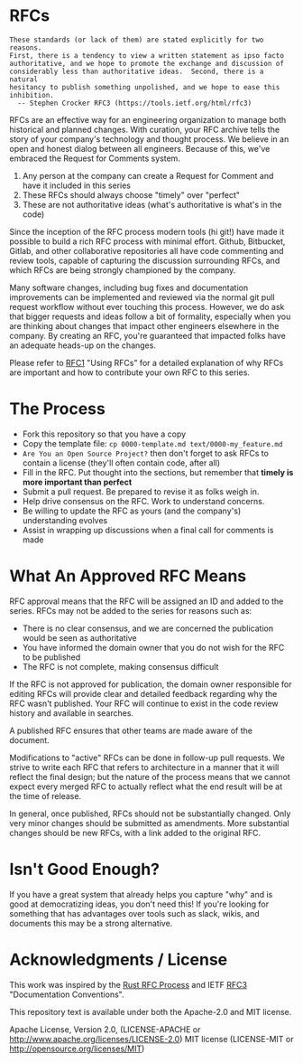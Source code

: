 # RFCs
```
These standards (or lack of them) are stated explicitly for two reasons.
First, there is a tendency to view a written statement as ipso facto
authoritative, and we hope to promote the exchange and discussion of
considerably less than authoritative ideas.  Second, there is a natural
hesitancy to publish something unpolished, and we hope to ease this
inhibition.
  -- Stephen Crocker RFC3 (https://tools.ietf.org/html/rfc3)
```

RFCs are an effective way for an engineering organization to manage both historical and planned changes. With curation, your RFC archive tells the story of your company's technology and thought process. We believe in an open and honest dialog between all engineers. Because of this, we've embraced the Request for Comments system.

1. Any person at the company can create a Request for Comment and have it included in this series
2. These RFCs should always choose "timely" over "perfect"
3. These are not authoritative ideas (what's authoritative is what's in the code)

Since the inception of the RFC process modern tools (hi git!) have made it possible to build a rich RFC process with minimal effort. Github, Bitbucket, Gitlab, and other collaborative repositories all have code commenting and review tools, capable of capturing the discussion surrounding RFCs, and which RFCs are being strongly championed by the company.

Many software changes, including bug fixes and documentation improvements can be implemented and reviewed via the normal git pull request workflow without ever touching this process. However, we do ask that bigger requests and ideas follow a bit of formality, especially when you are thinking about changes that impact other engineers elsewhere in the company. By creating an RFC, you're guaranteed that impacted folks have an adequate heads-up on the changes.

Please refer to [RFC1](https://github.com/LeadSV/rfc/blob/master/text/0001-using_rfcs.md) "Using RFCs" for a detailed explanation of why RFCs are important and how to contribute your own RFC to this series.

# The Process
* Fork this repository so that you have a copy
* Copy the template file: `cp 0000-template.md text/0000-my_feature.md`
* `Are You an Open Source Project?` then don't forget to ask RFCs to contain a license (they'll often contain code, after all)
* Fill in the RFC. Put thought into the sections, but remember that **timely is more important than perfect**
* Submit a pull request. Be prepared to revise it as folks weigh in.
* Help drive consensus on the RFC. Work to understand concerns.
* Be willing to update the RFC as yours (and the company's) understanding evolves
* Assist in wrapping up discussions when a final call for comments is made

# What An Approved RFC Means
RFC approval means that the RFC will be assigned an ID and added to the series. RFCs may not be added to the series for reasons such as:
* There is no clear consensus, and we are concerned the publication would be seen as authoritative
* You have informed the domain owner that you do not wish for the RFC to be published
* The RFC is not complete, making consensus difficult

If the RFC is not approved for publication, the domain owner responsible for editing RFCs will provide clear and detailed feedback regarding why the RFC wasn't published. Your RFC will continue to exist in the code review history and available in searches.

A published RFC ensures that other teams are made aware of the document.

Modifications to "active" RFCs can be done in follow-up pull requests. We strive to write each RFC that refers to architecture in a manner that it will reflect the final design; but the nature of the process means that we cannot expect every merged RFC to actually reflect what the end result will be at the time of release.

In general, once published, RFCs should not be substantially changed. Only very minor changes should be submitted as amendments. More substantial changes should be new RFCs, with a link added to the original RFC.

# Isn't <tool> Good Enough?
If you have a great system that already helps you capture "why" and is good at democratizing ideas, you don't need this! If you're looking for something that has advantages over tools such as slack, wikis, and documents this may be a strong alternative.

# Acknowledgments / License
This work was inspired by the [Rust RFC Process](https://github.com/rust-lang/rfcs) and IETF [RFC3](https://tools.ietf.org/html/rfc3) "Documentation Conventions".

This repository text is available under both the Apache-2.0 and MIT license.

Apache License, Version 2.0, (LICENSE-APACHE or http://www.apache.org/licenses/LICENSE-2.0)
MIT license (LICENSE-MIT or http://opensource.org/licenses/MIT)
